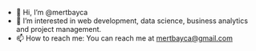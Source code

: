 - 👋 Hi, I’m @mertbayca
- 👀 I’m interested in web development, data science, business analytics and project management. 
- 📫 How to reach me: You can reach me at mertbayca@gmail.com

<!---
mertbayca/mertbayca is a ✨ special ✨ repository because its `README.md` (this file) appears on your GitHub profile.
You can click the Preview link to take a look at your changes.
--->
